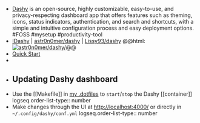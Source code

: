 - [Dashy](https://dashy.to/) is an open-source, highly customizable, easy-to-use, and privacy-respecting dashboard app that offers features such as theming, icons, status indicators, authentication, and search and shortcuts, with a simple and intuitive configuration process and easy deployment options. #FOSS #mysetup #productivity-tool
- [IDashy](https://idashy.vercel.app/) | [astr0n0mer/dashy](https://github.com/astr0n0mer/dashy) | [Lissy93/dashy](https://github.com/Lissy93/dashy)
  @@html: <a href="https://github.com/astr0n0mer/dashy/"><img src="https://github-readme-stats-astronomer.vercel.app/api/pin/?username=astr0n0mer&repo=dashy&theme=tokyonight" alt="astr0n0mer/dashy/"/></a>@@
- [Quick Start](https://dashy.to/docs/quick-start/)
-
- ## Updating Dashy dashboard
- Use the [[Makefile]] in [my .dotfiles](https://github.com/astr0n0mer/.dotfiles/blob/6c81fcf2fea6e442202d9c6636c804eb5c8bc85a/.config/dashy/Makefile#L16) to `start`/`stop` the Dashy [[container]]
  logseq.order-list-type:: number
- Make changes through the UI at [http://localhost:4000/](http://localhost:4000/) or directly in `~/.config/dashy/conf.yml`
  logseq.order-list-type:: number